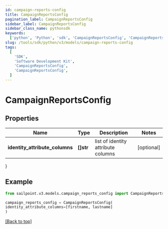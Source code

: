 ```yaml
---
id: campaign-reports-config
title: CampaignReportsConfig
pagination_label: CampaignReportsConfig
sidebar_label: CampaignReportsConfig
sidebar_class_name: pythonsdk
keywords:
  ['python', 'Python', 'sdk', 'CampaignReportsConfig', 'CampaignReportsConfig']
slug: /tools/sdk/python/v3/models/campaign-reports-config
tags:
  [
    'SDK',
    'Software Development Kit',
    'CampaignReportsConfig',
    'CampaignReportsConfig',
  ]
---
```


# CampaignReportsConfig

## Properties

| Name | Type | Description | Notes |
| --- | --- | --- | --- |
| **identity_attribute_columns** | **[]str** | list of identity attribute columns | [optional] |

}

## Example

```python
from sailpoint.v3.models.campaign_reports_config import CampaignReportsConfig

campaign_reports_config = CampaignReportsConfig(
identity_attribute_columns=[firstname, lastname]
)

```

[[Back to top]](#)
